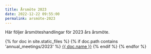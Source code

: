 ```yaml
---
title: Årsmöte 2023
date: 2022-12-22 09:55:00
permalink: arsmöte-2023
---
```

Här följer årsmöteshandlingar för 2023 års årsmöte.

{% for doc in site.static_files %}
{% if doc.path contains 'annual_meetings/2023' %}
<a href="{{ doc.path }}">{{ doc.name }}</a>
{% endif %}
{% endfor %}

